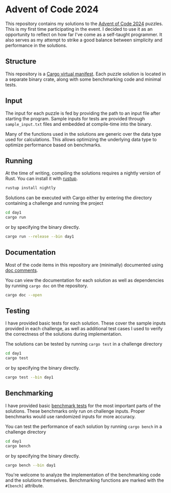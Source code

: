 # Advent of Code 2024

This repository contains my solutions to the [Advent of Code 2024](https://adventofcode.com/2024) puzzles. This is my first time participating in the event. I decided to use it as an opportunity to reflect on how far I've come as a self-taught programmer. It also serves as my attempt to strike a good balance between simplicity and performance in the solutions.

## Structure

This repository is a [Cargo virtual manifest](https://doc.rust-lang.org/cargo/reference/workspaces.html#virtual-workspace). Each puzzle solution is located in a separate binary crate, along with some benchmarking code and minimal tests.

## Input

The input for each puzzle is fed by providing the path to an input file after starting the program.
Sample inputs for tests are provided through `sample_input.txt` files and embedded at compile-time into the binary.

Many of the functions used in the solutions are generic over the data type used for calculations. This allows optimizing the underlying data type to optimize performance based on benchmarks.

## Running

At the time of writing, compiling the solutions requires a nightly version of Rust.
You can install it with [rustup](https://rustup.rs/).

```bash
rustup install nightly
```

Solutions can be executed with Cargo either by entering the directory containing a challenge and running the project

```bash
cd day1
cargo run
```

or by specifying the binary directly.

```bash
cargo run --release --bin day1
```

## Documentation

Most of the code items in this repository are (minimally) documented using [doc comments](https://doc.rust-lang.org/rust-by-example/meta/doc.html#doc-comments).

You can view the documentation for each solution as well as dependencies by running `cargo doc` on the repository.

```bash
cargo doc --open
```

## Testing

I have provided basic tests for each solution.
These cover the sample inputs provided in each challenge, as well as additional test cases I used to verify the correctness of the solutions during implementation.

The solutions can be tested by running `cargo test` in a challenge directory

```bash
cd day1
cargo test
```

or by specifying the binary directly.

```bash
cargo test --bin day1
```

## Benchmarking

I have provided basic [benchmark tests](https://doc.rust-lang.org/nightly/unstable-book/library-features/test.html) for the most important parts of the solutions.
These benchmarks only run on challenge inputs. Proper benchmarks would use randomized inputs for more accuracy.

You can test the performance of each solution by running `cargo bench` in a challenge directory

```bash
cd day1
cargo bench
```

or by specifying the binary directly.

```bash
cargo bench --bin day1
```

You're welcome to analyze the implementation of the benchmarking code and the solutions themselves. Benchmarking functions are marked with the `#[bench]` attribute.
